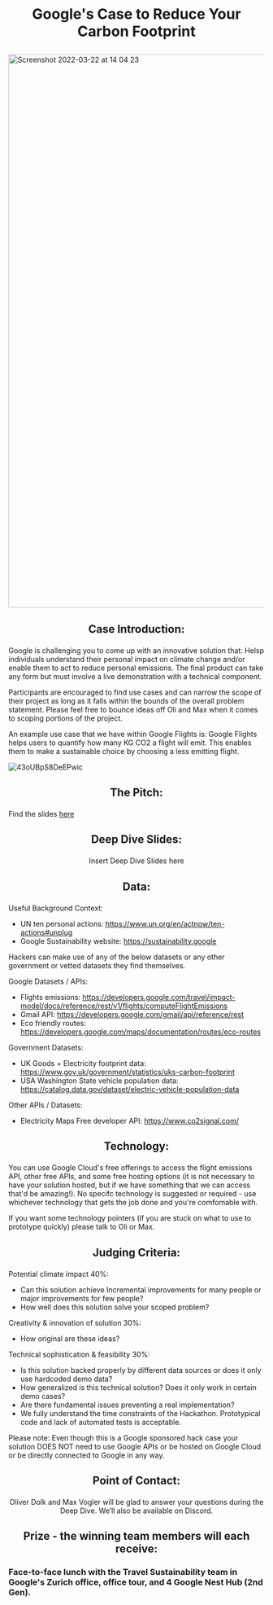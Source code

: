# <p align="center"> Google's Case to Reduce Your Carbon Footprint </p>

<img width="1087" alt="Screenshot 2022-03-22 at 14 04 23" src="https://user-images.githubusercontent.com/120366987/226636435-05ac2641-90b6-4bf1-ac7a-8508f43d12bd.png">

## <p align="center"> Case Introduction: </p>

Google is challenging you to come up with an innovative solution that: Helsp individuals understand their personal impact on climate change and/or enable them to act to reduce personal emissions. The final product can take any form but must involve a live demonstration with a technical component.

Participants are encouraged to find use cases and can narrow the scope of their project as long as it falls within the bounds of the overall problem statement. Please feel free to bounce ideas off Oli and Max when it comes to scoping portions of the project. 

An example use case that we have within Google Flights is: Google Flights helps users to quantify how many KG CO2 a flight will emit. This enables them to make a sustainable choice by choosing a less emitting flight.

![43oUBpS8DeEPwic](https://user-images.githubusercontent.com/128406087/226878726-68a8d32e-43d2-4aee-8975-579ec378fbc9.png)


## <p align="center"> The Pitch: </p>

Find the slides [here](https://github.com/START-Hack/GOOGLE_STARTHACK23/blob/dbebab07f5d1279ee5cafecaa94593443a731472/case%20presentation.pdf)

## <p align="center"> Deep Dive Slides: </p>

<p align="center"> Insert Deep Dive Slides here </p>

## <p align="center"> Data: </p>

Useful Background Context:
- UN ten personal actions: https://www.un.org/en/actnow/ten-actions#unplug
- Google Sustainability website: https://sustainability.google

Hackers can make use of any of the below datasets or any other government or vetted datasets they find themselves.

Google Datasets / APIs:
- Flights emissions: https://developers.google.com/travel/impact-model/docs/reference/rest/v1/flights/computeFlightEmissions
- Gmail API: https://developers.google.com/gmail/api/reference/rest
- Eco friendly routes: https://developers.google.com/maps/documentation/routes/eco-routes

Government Datasets:
- UK Goods + Electricity footprint data: https://www.gov.uk/government/statistics/uks-carbon-footprint
- USA Washington State vehicle population data: https://catalog.data.gov/dataset/electric-vehicle-population-data

Other APIs / Datasets:
- Electricity Maps Free developer API: https://www.co2signal.com/

## <p align="center"> Technology: </p>

You can use Google Cloud's free offerings to access the flight emissions API, other free APIs, and some free hosting options (it is not necessary to have your solution hosted, but if we have something that we can access that'd be amazing!). No specifc technology is suggested or required - use whichever technology that gets the job done and you're comfomable with.

If you want some technology pointers (if you are stuck on what to use to prototype quickly) please talk to Oli or Max.

## <p align="center"> Judging Criteria: </p>

Potential climate impact 40%:
-	Can this solution achieve Incremental improvements for many people or major improvements for few people? 
-	How well does this solution solve your scoped problem?
	
Creativity & innovation of solution 30%: 
-	How original are these ideas?

Technical sophistication & feasibility 30%: 
-	Is this solution backed properly by different data sources or does it only use hardcoded demo data? 
-	How generalized is this technical solution? Does it only work in certain demo cases? 
-	Are there fundamental issues preventing a real implementation? 
-	We fully understand the time constraints of the Hackathon. Prototypical code and lack of automated tests is acceptable.

Please note: Even though this is a Google sponsored hack case your solution DOES NOT need to use Google APIs or be hosted on Google Cloud or be directly connected to Google in any way.

## <p align="center"> Point of Contact: </p>

<p align="center"> Oliver Dolk and Max Vogler will be glad to answer your questions during the Deep Dive. We’ll also be available on Discord. </p>


## <p align="center"> Prize - the winning team members will each receive: </p>

### Face-to-face lunch with the Travel Sustainability team in Google's Zurich office, office tour, and 4 Google Nest Hub (2nd Gen).
